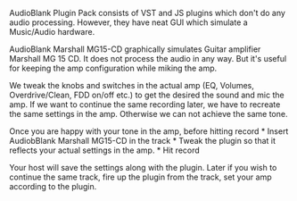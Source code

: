 AudioBlank Plugin Pack consists of VST and JS plugins which don't do any audio processing. However, they have neat GUI which simulate a Music/Audio hardware.

AudioBlank Marshall MG15-CD graphically simulates Guitar amplifier Marshall MG 15 CD. It does not process the audio in any way. But it's useful for keeping the amp configuration while miking the amp.

We tweak the knobs and switches in the actual amp (EQ, Volumes, Overdrive/Clean, FDD on/off etc.) to get the desired the sound and mic the amp. If we want to continue the same recording later, we have to recreate the same settings in the amp. Otherwise we can not achieve the same tone.

Once you are happy with your tone in the amp, before hitting record * Insert AudiobBlank Marshall MG15-CD in the track * Tweak the plugin so that it reflects your actual settings in the amp. * Hit record

Your host will save the settings along with the plugin. Later if you wish to continue the same track, fire up the plugin from the track, set your amp according to the plugin.
